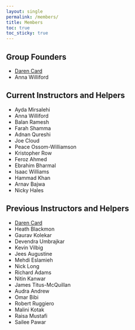 ```yaml
---
layout: single
permalink: /members/
title: Members
toc: true
toc_sticky: true
---
```

## Group Founders

* [Daren Card](https://www.darencard.net)
* Anna Williford

<!--[Previous board members]({{ site.baseurl }}/prior_board/)-->

## Current Instructors and Helpers

* Ayda Mirsalehi
* Anna Williford
* Balan Ramesh
* Farah Shamma
* Adnan Qureshi
* Joe Cloud
* Peace Ossom-Williamson
* Kristopher Row
* Feroz Ahmed
* Ebrahim Bharmal
* Isaac Williams
* Hammad Khan
* Arnav Bajwa
* Nicky Hales


## Previous Instructors and Helpers

* [Daren Card](https://www.darencard.net)
* Heath Blackmon
* Gaurav Kolekar
* Devendra Umbrajkar
* Kevin Vilbig
* Jees Augustine
* Mehdi Eslamieh
* Nick Long
* Richard Adams
* Nitin Kanwar
* James Titus-McQuillan
* Audra Andrew
* Omar Bibi
* Robert Ruggiero
* Malini Kotak
* Raisa Mustafi
* Sailee Pawar
